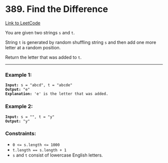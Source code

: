 # 389. Find the Difference

[Link to LeetCode](https://leetcode.com/problems/find-the-difference/)

You are given two strings `s` and `t`.

String `t` is generated by random shuffling string `s` and then add one more letter at a random position.

Return the letter that was added to `t`.

---

### Example 1:

<pre><code><strong>Input:</strong> s = "abcd", t = "abcde"
<strong>Output:</strong> "e"
<strong>Explanation:</strong> 'e' is the letter that was added.</code></pre>

### Example 2:

<pre><code><strong>Input:</strong> s = "", t = "y"
<strong>Output:</strong> "y"</code></pre>

### Constraints:

* `0 <= s.length <= 1000`
* `t.length == s.length + 1`
* `s` and `t` consist of lowercase English letters.